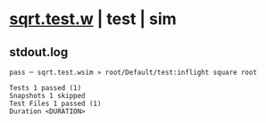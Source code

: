 # [sqrt.test.w](../../../../../../tests/sdk_tests/math/sqrt.test.w) | test | sim

## stdout.log
```log
pass ─ sqrt.test.wsim » root/Default/test:inflight square root

Tests 1 passed (1)
Snapshots 1 skipped
Test Files 1 passed (1)
Duration <DURATION>
```

